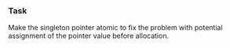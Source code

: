 ### Task

Make the singleton pointer atomic to fix the problem with potential
assignment of the pointer value before allocation.

